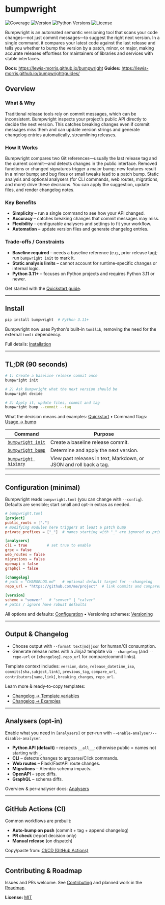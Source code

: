 # bumpwright

![Coverage](https://lewis-morris.github.io/bumpwright/_static/badges/coverage.svg)
![Version](https://lewis-morris.github.io/bumpwright/_static/badges/version.svg)
![Python Versions](https://lewis-morris.github.io/bumpwright/_static/badges/python.svg)
![License](https://lewis-morris.github.io/bumpwright/_static/badges/license.svg)

Bumpwright is an automated semantic versioning tool that scans your code changes—not just commit messages—to suggest the right next version. In a single command, it compares your latest code against the last release and tells you whether to bump the version by a patch, minor, or major, making accurate releases effortless for maintainers of libraries and services with stable interfaces.

**Docs:** https://lewis-morris.github.io/bumpwright
**Guides:** https://lewis-morris.github.io/bumpwright/guides/

## Overview

### What & Why

Traditional release tools rely on commit messages, which can be inconsistent. Bumpwright inspects your project’s public API directly to decide the next version. This catches breaking changes even if commit messages miss them and can update version strings and generate changelog entries automatically, streamlining releases.

### How It Works

Bumpwright compares two Git references—usually the last release tag and the current commit—and detects changes in the public interface. Removed functions or changed signatures trigger a major bump; new features result in a minor bump; and bug fixes or small tweaks lead to a patch bump. Static analysis and optional analysers (for CLI commands, web routes, migrations, and more) drive these decisions. You can apply the suggestion, update files, and render changelog notes.

### Key Benefits

- **Simplicity** – run a single command to see how your API changed.
- **Accuracy** – catches breaking changes that commit messages may miss.
- **Flexibility** – configurable analysers and settings to fit your workflow.
- **Automation** – update version files and generate changelog entries.

### Trade-offs / Constraints

- **Baseline required** – needs a baseline reference (e.g., prior release tag); run `bumpwright init` to mark it.
- **Static analysis limits** – cannot account for runtime-specific changes or internal logic.
- **Python 3.11+** – focuses on Python projects and requires Python 3.11 or newer.

Get started with the [Quickstart guide](https://lewis-morris.github.io/bumpwright/quickstart.html).

---

## Install

```bash
pip install bumpwright  # Python 3.11+
```

Bumpwright now uses Python's built-in `tomllib`, removing the need for the
external `tomli` dependency.

Full details: [Installation](https://lewis-morris.github.io/bumpwright/quickstart.html#installation)

---

## TL;DR (90 seconds)

```bash
# 1) Create a baseline release commit once
bumpwright init

# 2) Ask Bumpwright what the next version should be
bumpwright decide

# 3) Apply it, update files, commit and tag
bumpwright bump --commit --tag
```

What the decision means and examples: [Quickstart](https://lewis-morris.github.io/bumpwright/quickstart.html) • Command flags: [Usage → bump](https://lewis-morris.github.io/bumpwright/usage/bump.html)

| Command | Purpose |
|---------|---------|
| [`bumpwright init`](https://lewis-morris.github.io/bumpwright/usage/init.html) | Create a baseline release commit. |
| [`bumpwright bump`](https://lewis-morris.github.io/bumpwright/usage/bump.html) | Determine and apply the next version. |
| [`bumpwright history`](https://lewis-morris.github.io/bumpwright/usage/history.html) | View past releases in text, Markdown, or JSON and roll back a tag. |

---

## Configuration (minimal)

Bumpwright reads `bumpwright.toml` (you can change with `--config`). Defaults are sensible; start small and opt-in extras as needed.

```toml
# bumpwright.toml
[project]
public_roots = ["."]
# modifying modules here triggers at least a patch bump
private_prefixes = ["_"]  # names starting with "_" are ignored as private

[analysers]
cli = true         # set true to enable
grpc = false
web_routes = false
migrations = false
openapi = false
graphql = false

[changelog]
# path = "CHANGELOG.md"   # optional default target for --changelog
repo_url = "https://github.com/me/project"  # link commits and compares

[version]
scheme = "semver"   # "semver" | "calver"
# paths / ignore have robust defaults
```

All options and defaults: [Configuration](https://lewis-morris.github.io/bumpwright/configuration.html) • Versioning schemes: [Versioning](https://lewis-morris.github.io/bumpwright/versioning.html)

---

## Output & Changelog

- Choose output with `--format text|md|json` for human/CI consumption.
- Generate release notes with a Jinja2 template via `--changelog` (and `--repo-url` or `[changelog].repo_url` for compare/commit links).

Template context includes: `version`, `date`, `release_datetime_iso`, `commits[sha,subject,link]`, `previous_tag`, `compare_url`, `contributors[name,link]`, `breaking_changes`, `repo_url`.

Learn more & ready-to-copy templates:  
- [Changelog → Template variables](https://lewis-morris.github.io/bumpwright/changelog/template.html)  
- [Changelog → Examples](https://lewis-morris.github.io/bumpwright/changelog/examples.html)

---

## Analysers (opt-in)

Enable what you need in `[analysers]` or per-run with `--enable-analyser/--disable-analyser`.

- **Python API (default)** – respects `__all__`; otherwise public = names not starting with `_`.  
- **CLI** – detects changes to argparse/Click commands.  
- **Web routes** – Flask/FastAPI route changes.  
- **Migrations** – Alembic schema impacts.  
- **OpenAPI** – spec diffs.  
- **GraphQL** – schema diffs.

Overview & per-analyser docs: [Analysers](https://lewis-morris.github.io/bumpwright/analysers/)

---

## GitHub Actions (CI)

Common workflows are prebuilt:

- **Auto-bump on push** (commit + tag + append changelog)  
- **PR check** (report decision only)  
- **Manual release** (on dispatch)

Copy/paste from: [CI/CD (GitHub Actions)](https://lewis-morris.github.io/bumpwright/recipes/github-actions.html)

---

## Contributing & Roadmap

Issues and PRs welcome. See [Contributing](https://lewis-morris.github.io/bumpwright/contributing.html) and planned work in the [Roadmap](https://lewis-morris.github.io/bumpwright/roadmap.html).

**License:** [MIT](./LICENSE)
